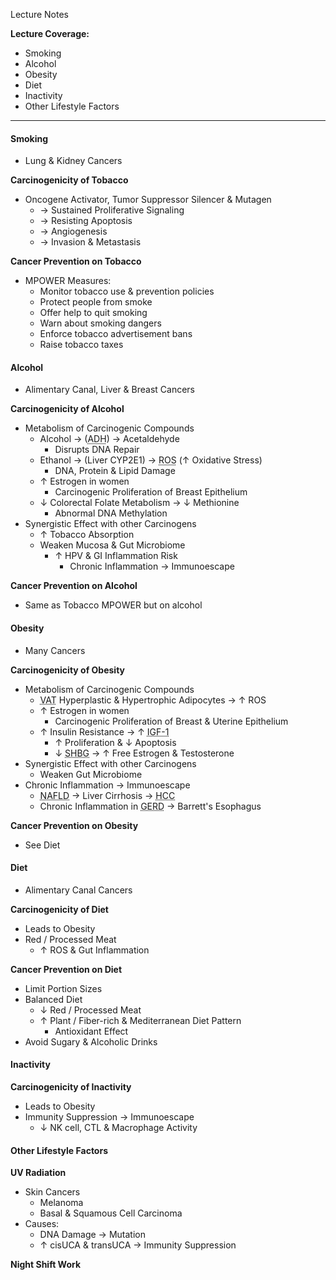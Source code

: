 Lecture Notes

**Lecture Coverage:**
- Smoking
- Alcohol
- Obesity
- Diet
- Inactivity
- Other Lifestyle Factors

---
#### **Smoking**
- Lung & Kidney Cancers

**Carcinogenicity of Tobacco**
- Oncogene Activator, Tumor Suppressor Silencer & Mutagen
	- → Sustained Proliferative Signaling
	- → Resisting Apoptosis
	- → Angiogenesis
	- → Invasion & Metastasis

**Cancer Prevention on Tobacco**
- MPOWER Measures:
	- Monitor tobacco use & prevention policies
	- Protect people from smoke
	- Offer help to quit smoking
	- Warn about smoking dangers
	- Enforce tobacco advertisement bans
	- Raise tobacco taxes


#### **Alcohol**
- Alimentary Canal, Liver & Breast Cancers

**Carcinogenicity of Alcohol**
- Metabolism of Carcinogenic Compounds
	- Alcohol → (<abbr Title="Alcohol Dehydrogenase">ADH</abbr>) → Acetaldehyde
		- Disrupts DNA Repair
	- Ethanol → (Liver CYP2E1) → <abbr Title="Reactive Oxygen Species">ROS</abbr> (↑ Oxidative Stress)
		- DNA, Protein & Lipid Damage
	- ↑ Estrogen in women
		- Carcinogenic Proliferation of Breast Epithelium
	- ↓ Colorectal Folate Metabolism → ↓ Methionine 
		- Abnormal DNA Methylation
- Synergistic Effect with other Carcinogens
	- ↑ Tobacco Absorption
	- Weaken Mucosa & Gut Microbiome
		- ↑ HPV & GI Inflammation Risk
			- Chronic Inflammation → Immunoescape

**Cancer Prevention on Alcohol**
- Same as Tobacco MPOWER but on alcohol

#### **Obesity**
- Many Cancers

**Carcinogenicity of Obesity**
- Metabolism of Carcinogenic Compounds
	- <abbr Title="Visceral Adipose Tissue">VAT</abbr> Hyperplastic & Hypertrophic Adipocytes → ↑ ROS
	- ↑ Estrogen in women
		- Carcinogenic Proliferation of Breast & Uterine Epithelium
	- ↑ Insulin Resistance → ↑ <abbr Title="Insulin-like Growth Factor 1">IGF-1</abbr>
		- ↑ Proliferation & ↓ Apoptosis
		- ↓ <abbr Title="Sex Hormone-Binding Globulin">SHBG</abbr> → ↑ Free Estrogen & Testosterone
- Synergistic Effect with other Carcinogens
	- Weaken Gut Microbiome
- Chronic Inflammation → Immunoescape
	- <abbr Title="Non-Alcoholic Fatty Liver Disease">NAFLD</abbr> → Liver Cirrhosis → <abbr Title="Hepatocellular Carcinoma">HCC</abbr>
	- Chronic Inflammation in <abbr Title="Gastro-esophageal Reflux Disease">GERD</abbr> → Barrett's Esophagus

**Cancer Prevention on Obesity**
- See Diet

#### **Diet**
- Alimentary Canal Cancers

**Carcinogenicity of Diet**
- Leads to Obesity
- Red / Processed Meat
	- ↑ ROS & Gut Inflammation

**Cancer Prevention on Diet**
- Limit Portion Sizes
- Balanced Diet
	- ↓ Red / Processed Meat
	- ↑ Plant / Fiber-rich & Mediterranean Diet Pattern
		- Antioxidant Effect
- Avoid Sugary & Alcoholic Drinks


#### **Inactivity**
**Carcinogenicity of Inactivity**
- Leads to Obesity
- Immunity Suppression → Immunoescape
	- ↓ NK cell, CTL & Macrophage Activity


#### **Other Lifestyle Factors**
**UV Radiation**
- Skin Cancers
	- Melanoma
	- Basal & Squamous Cell Carcinoma
- Causes:
	- DNA Damage → Mutation
	- ↑ cisUCA & transUCA → Immunity Suppression

**Night Shift Work**